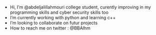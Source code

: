 - Hi, I’m @abdeljalillahmouri college student, curently improving in my programming skills and cyber security skills too
- I’m currently working with python and learning c++
- I’m looking to collaborate on futur projects
- How to reach me on twitter : @BBAlhm
